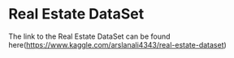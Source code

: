# Real Estate DataSet
The link to the Real Estate DataSet can be found here(https://www.kaggle.com/arslanali4343/real-estate-dataset)
